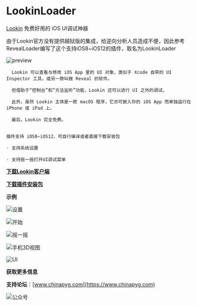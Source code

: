 # LookinLoader 
[Lookin](https://lookin.work) 免费好用的 iOS UI调试神器

由于Lookin官方没有提供越狱版的集成，给逆向分析人员造成不便，因此参考RevealLoader编写了这个支持iOS8~iOS12的插件，取名为LookinLoader

![preview](https://github.com/creantan/LookinLoader/blob/master/example/preview.jpg "lookin" )

```
  Lookin 可以查看与修改 iOS App 里的 UI 对象，类似于 Xcode 自带的 UI Inspector 工具，或另一款叫做 Reveal 的软件。

  但借助于“控制台”和“方法监听”功能，Lookin 还可以进行 UI 之外的调试。

  此外，虽然 Lookin 主体是一款 macOS 程序，它亦可嵌入你的 iOS App 而单独运行在 iPhone 或 iPad 上。

  最后，Lookin 完全免费。
```

```

插件支持 iOS8~iOS12，可自行编译或者直接下载安装包

· 支持系统设置

· 支持摇一摇打开UI调试菜单

```

**[下载Lookin客户端](https://lookin.work)**

**[下载插件安装包](https://github.com/creantan/LookinLoader/releases/download/1.0.2/com.chinapyg.lookinloader_1.0.2_iphoneos-arm.deb.zip)**

**示例**

![设置](https://github.com/creantan/LookinLoader/blob/master/example/setting.jpeg "设置" )

![开始](https://github.com/creantan/LookinLoader/blob/master/example/start.jpg "开始" )

![摇一摇](https://github.com/creantan/LookinLoader/blob/master/example/debugui.png "摇一摇" )

![手机3D视图](https://github.com/creantan/LookinLoader/blob/master/example/3dvew.png "3dview" )

![UI](https://github.com/creantan/LookinLoader/blob/master/example/ui.png "UI" )

**获取更多信息**

**支持论坛**：[www.chinapyg.com](https://www.chinapyg.com)

![公众号](https://github.com/creantan/LookinLoader/blob/master/example/qrcode.jpg "公众号" )

